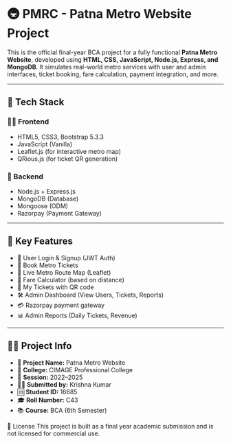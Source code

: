 # 🚇 PMRC - Patna Metro Website Project

This is the official final-year BCA project for a fully functional **Patna Metro Website**, developed using **HTML, CSS, JavaScript, Node.js, Express, and MongoDB**. It simulates real-world metro services with user and admin interfaces, ticket booking, fare calculation, payment integration, and more.

---

## 🔧 Tech Stack

### 👨‍💻 Frontend
- HTML5, CSS3, Bootstrap 5.3.3
- JavaScript (Vanilla)
- Leaflet.js (for interactive metro map)
- QRious.js (for ticket QR generation)

### 🔐 Backend
- Node.js + Express.js
- MongoDB (Database)
- Mongoose (ODM)
- Razorpay (Payment Gateway)

---

## 🌟 Key Features

- 🔐 User Login & Signup (JWT Auth)
- 🎫 Book Metro Tickets
- 📍 Live Metro Route Map (Leaflet)
- 🧮 Fare Calculator (based on distance)
- 🧾 My Tickets with QR code
- 🛠️ Admin Dashboard (View Users, Tickets, Reports)
- 💳 Razorpay payment gateway
- 📊 Admin Reports (Daily Tickets, Revenue)

---


## 👨‍🎓 Project Info

- 🔖 **Project Name:** Patna Metro Website  
- 🏫 **College:** CIMAGE Professional College  
- 📅 **Session:** 2022–2025  
- 👨‍💻 **Submitted by:** Krishna Kumar  
- 🆔 **Student ID:** 16685  
- 🎓 **Roll Number:** C43  
- 📚 **Course:** BCA (6th Semester)


📄 License
This project is built as a final year academic submission and is not licensed for commercial use.